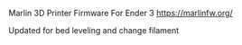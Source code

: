 Marlin 3D Printer Firmware For Ender 3
https://marlinfw.org/

Updated for bed leveling and change filament
